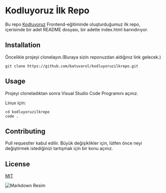 # **Kodluyoruz İlk Repo**

Bu repo [Kodluyoruz](https://kodluyoruz.com) Frontend-eğitiminde oluşturduğumuz ilk repo, içerisinde bir adet README dosyası, bir adette index.html barındırıyor.

## **Installation**

Öncelikle projeyi clonelayın.(Buraya sizin reponuzdan aldığınız link gelecek.)

`git clone https://github.com/batuvarol/kodluyoruzilkrepo.git`

## **Usage**

Projeyi cloneladıktan sonra Visual Studio Code Programını açınız.

Linux için:

```pyhton
cd kodluyoruzilkrepo
code .
```
## **Contributing**

Pull requestler kabul edilir. Büyük değişiklikler için, lütfen önce neyi değiştirmek istediğinizi tartışmak için bir konu açınız.

## **License**

[MIT](link)

![Markdown Resim](https://www.google.com/imgres?imgurl=https%3A%2F%2Fichef.bbci.co.uk%2Fnews%2F1024%2Fbranded_turkce%2F126AC%2Fproduction%2F_87563457_231fe8a0-020e-4b60-84b7-0fca26a1623c.jpg&imgrefurl=https%3A%2F%2Fwww.bbc.com%2Fturkce%2Fhaberler-41237568&tbnid=IR6QKUR5uSBNbM&vet=12ahUKEwi9mbeWvNP5AhXSyqQKHWBVCgMQMygAegUIARC-AQ..i&docid=DRm8RRRFPeiZ8M&w=1024&h=576&q=maymun&ved=2ahUKEwi9mbeWvNP5AhXSyqQKHWBVCgMQMygAegUIARC-AQ)   
